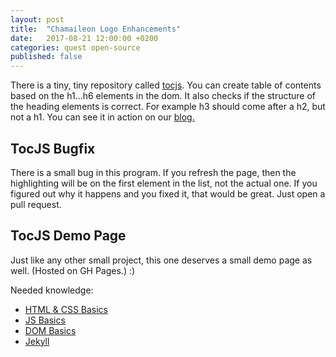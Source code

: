 ```yaml
---
layout: post
title:  "Chamaileon Logo Enhancements"
date:   2017-08-21 12:00:00 +0200
categories: quest open-source
published: false
---
```


There is a tiny, tiny repository called [tocjs](https://github.com/EDMdesigner/tocjs). You can create table of contents based on the h1...h6 elements in the dom. It also checks if the structure of the heading elements is correct. For example h3 should come after a h2, but not a h1. You can see it in action on our [blog.](https://blog.edmdesigner.com/the-basics-of-html-and-css-part-two/)

## TocJS Bugfix

There is a small bug in this program. If you refresh the page, then the highlighting will be on the first element in the list, not the actual one. If you figured out why it happens and you fixed it, that would be great. Just open a pull request.

## TocJS Demo Page

Just like any other small project, this one deserves a small demo page as well. (Hosted on GH Pages.) :)

Needed knowledge:

 - [HTML & CSS Basics][html-css]
 - [JS Basics][js-basics]
 - [DOM Basics][dom-basics]
 - [Jekyll][templating-langs]


[html-css]: /knowledge-base/#the-basics-of-html--css
[templating-langs]: /knowledge-base/#templating-languages--blogs
[js-basics]: /knowledge-base/#js-basics
[dom-basics]: /knowledge-base/#javascript--the-dom---the-basics